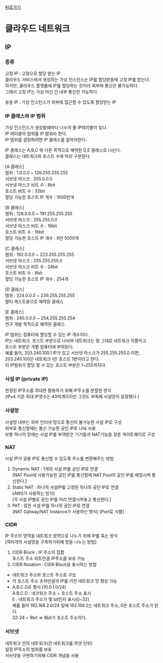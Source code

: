 [뒤로가기](../../README.md)

# 클라우드 네트워크

## IP

### 종류

고정 IP : 고정으로 할당 받는 IP<br>
클라우드 서비스에서 생성하는 가상 인스턴스는 IP를 할당받을때 고정 IP를 받는다.<br>
하지만, 클라우드 플랫폼에 IP를 할당하는 것이라 외부와 통신은 불가능하다.<br>
그래서 고정 IP는 가상 머신 간 내부 통신만 가능하다.<br>

유동 IP : 가상 인스턴스가 외부에 접근할 수 있도록 할당받는 IP<br>

### IP 클래스와 IP 범위

가상 인스턴스가 생성될때마다 나누어 줄 IP테이블이 있다.<br>
IP 테이블의 범위를 IP 범위라 한다.<br>
IP 범위를 설정하려면 IP 클래스를 알아야한다.<br>

IP 클래스는 A,B,C 와 다른 목적으로 예약된 D,E 클래스로 나뉜다.<br>
클래스는 네트워크와 호스트 수에 따라 구분된다.<br>

[A 클래스]<br>
범위 : 1.0.0.0 ~ 126.255.255.255<br>
서브넷 마스크 : 255.0.0.0<br>
서브넷 마스크 비트 수 : 8bit<br>
호스트 비트 수 : 32bit<br>
할당 가능한 호스트 IP 개수 : 1600만개<br>

[B 클래스] <br>
범위 : 128.0.0.0 ~ 191.255.255.255<br>
서브넷 마스크 : 255.255.0.0<br>
서브넷 마스크 비트 수 : 16bit<br>
호스트 비트 수 : 16bit<br>
할당 가능한 호스트 IP 개수 : 6만 5000개<br>

[C 클래스]<br>
범위 : 192.0.0.0 ~ 223.255.255.255<br>
서브넷 마스크 : 255.255.255.0<br>
서브넷 마스크 비트 수 : 24bit<br>
호스트 비트 수 : 8bit<br>
할당 가능한 호스트 IP 개수 : 254개<br>

[D 클래스]<br>
범위 : 224.0.0.0 ~ 239.255.255.255<br>
멀티 캐스트용으로 예약된 클래스<br>

[E 클래스]<br>
범위 : 240.0.0.0 ~ 254.255.255.254<br>
연구 개발 목적으로 예약된 클래스<br>

IP 범위는 컴퓨터에 할당할 수 있는 IP 개수이다.<br>
IP는 네트워크, 호스트 부분으로 나뉘며 네트워크는 말 그대로 네트워크 이름이고<br>
호스트 부분은 개별 컴퓨터에 부여된다.<br>
예를 들어, 203.240.100.1 IP가 있고 서브넷 마스크가 255.255.255.0 이면,<br>
203.240.100은 네트워크 1은 호스트 1번이라고 한다.<br>
이 IP범위가 할당 할 수 있는 호스트 부분은 1~255까지다.<br>

### 사설 IP (private IP)

한정된 IP주소를 최대한 활용하기 위해 IP주소를 분할한 방식<br>
(IPv4 기준 최대 IP갯수는 43억개이지만 그것도 부족해 사설망이 등장했다.)<br>

### 사설망

사설망 내부는 외부 인터넷 망으로 통신이 불가능한 사설 IP로 구성<br>
외부로 통신할때는 통신 가능한 공인 IP로 나눠 사용<br>
보통 하나의 망에는 사설 IP를 부여받은 기기들과 NAT기능을 갖춘 게이트웨이로 구성<br>

### NAT

사설 IP가 공용 IP로 통신할 수 있도록 주소를 변환해주는 방법

1. Dynamic NAT : 1개의 사설 IP를 공인 IP로 연결<br>[NAT Pool에 사용가능한 공인 IP를 통신할때 NAT Pool의 공인 IP를 매칭시켜 통신한다.]
2. Static NAT : 하나의 사설IP를 고정된 하나의 공인 IP로 연결<br>(AWS가 사용하는 방식)<br>
   [각 사설 IP별로 공인 IP를 미리 연결시켜놓고 통신한다.]
3. PAT : 많은 사설 IP를 하나의 공인 IP로 연결<br>
   (NAT Gatway/NAT Instance가 사용하는 방식) [Port로 식별]

### CIDR

IP 주소의 영역을 네트워크 영역으로 나누기 위해 IP를 묶는 방식<br>
[여러개의 사설망을 구축하기위해 망을 나누는 방법]<br>

1. CIDR Block : IP 주소의 집합<br>
   호스트 주소 비트만큼 IP주소를 보유 가능
2. CIDR Notation : CIDR Block을 표시하는 방법

- 네트워크 주소와 호스트 주소로 구성
- 각 호스트 주소 숫자만큼의 IP를 가진 네트워크 망 형성 가능
- A.B.C.D/E 형식 (10.0.1.0/24)<br>
  A.B.C.D : 네크워크 주소 + 호스트 주소 표시<br>
  E : 네트워크 주소가 몇 bit인지 표시(0~32)<br>
  예를 들어 192.168.2.0/24 일때 192.168.2는 네트워크 주소, 0은 호스트 주소가 된다.<br>
  32-24 = 8bit => 8bit가 호스트 주소이다.<br>

### 서브넷

네트워크 안의 네트워크(큰 네트워크를 쪼갠 단위)<br>
일정 IP주소의 범위를 보유<br>
서브넷을 구현하기위해 CIDR 개념을 사용<br>
